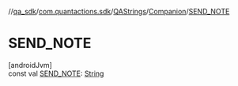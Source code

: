 //[qa_sdk](../../../../index.md)/[com.quantactions.sdk](../../index.md)/[QAStrings](../index.md)/[Companion](index.md)/[SEND_NOTE](-s-e-n-d_-n-o-t-e.md)

# SEND_NOTE

[androidJvm]\
const val [SEND_NOTE](-s-e-n-d_-n-o-t-e.md): [String](https://kotlinlang.org/api/latest/jvm/stdlib/kotlin/-string/index.html)
